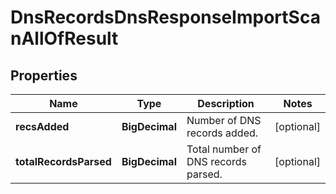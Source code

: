 

# DnsRecordsDnsResponseImportScanAllOfResult


## Properties

| Name | Type | Description | Notes |
|------------ | ------------- | ------------- | -------------|
|**recsAdded** | **BigDecimal** | Number of DNS records added. |  [optional] |
|**totalRecordsParsed** | **BigDecimal** | Total number of DNS records parsed. |  [optional] |



